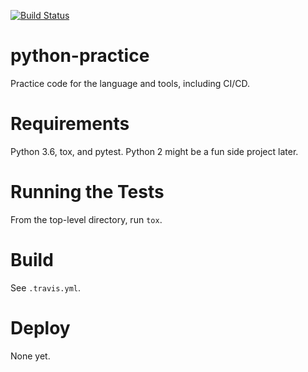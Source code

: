 [![Build Status](https://travis-ci.org/sdlowrey/python-practice.svg?branch=master)](https://travis-ci.org/sdlowrey/python-practice)
# python-practice

Practice code for the language and tools, including CI/CD.

# Requirements

Python 3.6, tox, and pytest. Python 2 might be a fun side project later.

# Running the Tests

From the top-level directory, run `tox`.

# Build

See `.travis.yml`.

# Deploy

None yet.
